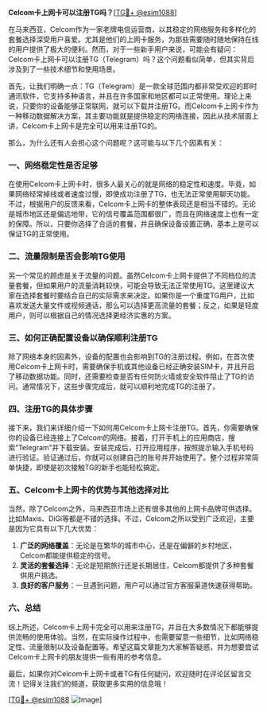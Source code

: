**Celcom卡上网卡可以注册TG吗？**[[TG💪+ @esim1088](https://t.me/s/esim1088)]

在马来西亚，Celcom作为一家老牌电信运营商，以其稳定的网络服务和多样化的套餐选择深受用户喜爱。尤其是他们的上网卡服务，为那些需要随时随地保持在线的用户提供了极大的便利。然而，对于一些新手用户来说，可能会有疑问：Celcom卡上网卡可以注册TG（Telegram）吗？这个问题看似简单，但其实背后涉及到了一些技术细节和使用场景。

首先，让我们明确一点：TG（Telegram）是一款全球范围内都非常受欢迎的即时通讯软件，它支持多种语言，并且在许多国家和地区都可以正常使用。理论上来说，只要你的设备能够正常联网，就可以下载并注册TG。而Celcom卡上网卡作为一种移动数据解决方案，其主要功能就是提供稳定的网络连接，因此从技术层面上讲，Celcom卡上网卡是完全可以用来注册TG的。

那么，为什么还有人会担心这个问题呢？这可能与以下几个因素有关：

### **一、网络稳定性是否足够**

在使用Celcom卡上网卡时，很多人最关心的就是网络的稳定性和速度。毕竟，如果网络经常掉线或者速度过慢，即使成功注册了TG，也无法正常使用聊天功能。不过，根据用户的反馈来看，Celcom卡上网卡的整体表现还是相当不错的。无论是城市地区还是偏远地带，它的信号覆盖范围都很广，而且在网络速度上也有一定的保障。所以，只要你选择了合适的套餐，并且确保设备设置正确，基本上是可以保证TG的正常使用。

### **二、流量限制是否会影响TG使用**

另一个常见的顾虑是关于流量的问题。虽然Celcom卡上网卡提供了不同档位的流量套餐，但如果用户的流量消耗较快，可能会导致无法正常使用TG。这里建议大家在选择套餐时要结合自己的实际需求来决定。如果你是一个重度TG用户，比如喜欢发送大量文件或视频通话，那么可以选择更高流量的套餐；反之，如果是轻度用户，则可以根据自己的情况选择更经济实惠的方案。

### **三、如何正确配置设备以确保顺利注册TG**

除了网络本身的因素外，设备的配置也会影响到TG的注册过程。例如，在首次使用Celcom卡上网卡时，需要确保手机或其他设备已经正确安装SIM卡，并且开启了移动数据功能。同时，还需要检查是否有任何防火墙或安全软件阻止了TG的访问。通常情况下，这些步骤完成后，就可以顺利地完成TG的注册了。

### **四、注册TG的具体步骤**

接下来，我们来详细介绍一下如何用Celcom卡上网卡注册TG。首先，你需要确保你的设备已经连接上了Celcom的网络。接着，打开手机上的应用商店，搜索“Telegram”并下载安装。安装完成后，打开应用程序，按照提示输入手机号码进行验证。验证通过后，你就可以创建自己的账号并开始使用了。整个过程非常简单快捷，即使是初次接触TG的新手也能轻松搞定。

### **五、Celcom卡上网卡的优势与其他选择对比**

当然，除了Celcom之外，马来西亚市场上还有很多其他的上网卡品牌可供选择。比如Maxis、DiGi等都是不错的选择。不过，Celcom之所以受到广泛欢迎，主要是因为它具有以下几大优势：

1. **广泛的网络覆盖**：无论是在繁华的城市中心，还是在偏僻的乡村地区，Celcom都能提供稳定的信号。
2. **灵活的套餐选择**：无论是短期旅行还是长期居住，Celcom都提供了多种套餐供用户挑选。
3. **良好的客户服务**：一旦遇到问题，用户可以通过官方客服渠道快速获得帮助。

### **六、总结**

综上所述，Celcom卡上网卡完全可以用来注册TG，并且在大多数情况下都能够提供流畅的使用体验。当然，在实际操作过程中，也需要留意一些细节，比如网络稳定性、流量限制以及设备配置等。希望这篇文章能为大家解答疑惑，并为想要尝试Celcom卡上网卡的朋友提供一些有用的参考信息。

最后，如果你对Celcom卡上网卡或者TG有任何疑问，欢迎随时在评论区留言交流！记得关注我们的频道，获取更多实用的信息哦！

[[TG💪+ @esim1088](https://t.me/s/esim1088) ![Image](https://i.postimg.cc/4NQfJmqS/Snipaste-2025-05-13-00-14-12.png)]